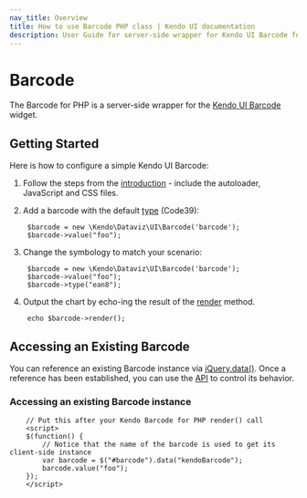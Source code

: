 ```yaml
---
nav_title: Overview
title: How to use Barcode PHP class | Kendo UI documentation
description: User Guide for server-side wrapper for Kendo UI Barcode for PHP.
---
```


# Barcode

The Barcode for PHP is a server-side wrapper for the [Kendo UI Barcode](/api/web/barcode) widget.

## Getting Started

Here is how to configure a simple Kendo UI Barcode:

1. Follow the steps from the [introduction](/getting-started/using-kendo-with/php/introduction) - include the autoloader, JavaScript and CSS files.

1. Add a barcode with the default [type](/api/web/barcode#configuration-type) (Code39):

        $barcode = new \Kendo\Dataviz\UI\Barcode('barcode');
        $barcode->value("foo");

1. Change the symbology to match your scenario:

        $barcode = new \Kendo\Dataviz\UI\Barcode('barcode');
        $barcode->value("foo");
        $barcode->type("ean8");

1. Output the chart by echo-ing the result of the [render](/api/wrappers/php/Kendo/UI/Widget#render) method.

        echo $barcode->render();

## Accessing an Existing Barcode

You can reference an existing Barcode instance via [jQuery.data()](http://api.jquery.com/jQuery.data/).
Once a reference has been established, you can use the [API](/api/web/barcode#methods) to control its behavior.

### Accessing an existing Barcode instance

        // Put this after your Kendo Barcode for PHP render() call
        <script>
        $(function() {
            // Notice that the name of the barcode is used to get its client-side instance
            var barcode = $("#barcode").data("kendoBarcode");
            barcode.value("foo");
        });
        </script>
